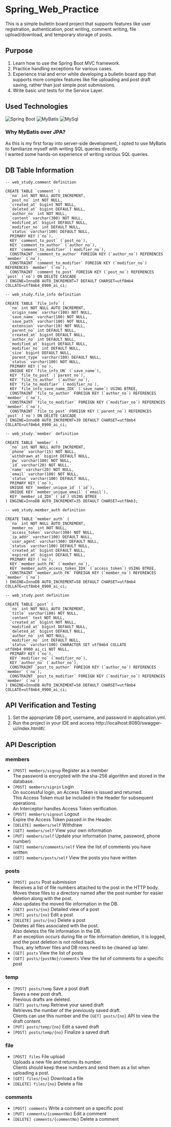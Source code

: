 # Spring_Web_Practice
This is a simple bulletin board project that supports features like user registration, authentication, post writing, comment writing, file upload/download, and temporary storage of posts.  

## Purpose
1. Learn how to use the Spring Boot MVC framework.  
2. Practice handling exceptions for various cases.  
3. Experience trial and error while developing a bulletin board app that supports more complex features like file uploading and post draft saving, rather than just simple post submissions.  
4. Write basic unit tests for the Service Layer.  

## Used Technologies

![Spring Boot](https://img.shields.io/badge/Spring_boot-blue) ![MyBatis](https://img.shields.io/badge/MyBatis-orange) ![MySql](https://img.shields.io/badge/MySql-green)  

### Why MyBatis over JPA?  
As this is my first foray into server-side development, I opted to use MyBatis to familiarize myself with writing SQL queries directly.  
I wanted some hands-on experience of writing various SQL queries.  

## DB Table Information
```mysql
-- web_study.comment definition

CREATE TABLE `comment` (
  `no` int NOT NULL AUTO_INCREMENT,
  `post_no` int NOT NULL,
  `created_at` bigint NOT NULL,
  `deleted_at` bigint DEFAULT NULL,
  `author_no` int NOT NULL,
  `content` varchar(300) NOT NULL,
  `modified_at` bigint DEFAULT NULL,
  `modifier_no` int DEFAULT NULL,
  `status` varchar(100) DEFAULT NULL,
  PRIMARY KEY (`no`),
  KEY `comment_to_post` (`post_no`),
  KEY `comment_to_author` (`author_no`),
  KEY `comment_to_modifier` (`modifier_no`),
  CONSTRAINT `comment_to_author` FOREIGN KEY (`author_no`) REFERENCES `member` (`no`),
  CONSTRAINT `comment_to_modifier` FOREIGN KEY (`modifier_no`) REFERENCES `member` (`no`),
  CONSTRAINT `comment_to_post` FOREIGN KEY (`post_no`) REFERENCES `post` (`no`) ON DELETE CASCADE
) ENGINE=InnoDB AUTO_INCREMENT=7 DEFAULT CHARSET=utf8mb4 COLLATE=utf8mb4_0900_ai_ci;

-- web_study.file_info definition

CREATE TABLE `file_info` (
  `no` int NOT NULL AUTO_INCREMENT,
  `origin_name` varchar(100) NOT NULL,
  `save_name` varchar(100) NOT NULL,
  `save_path` varchar(100) NOT NULL,
  `extension` varchar(10) NOT NULL,
  `parent_no` int DEFAULT NULL,
  `created_at` bigint DEFAULT NULL,
  `author_no` int DEFAULT NULL,
  `modified_at` bigint DEFAULT NULL,
  `modifier_no` int DEFAULT NULL,
  `size` bigint DEFAULT NULL,
  `parent_type` varchar(100) DEFAULT NULL,
  `status` varchar(100) NOT NULL,
  PRIMARY KEY (`no`),
  UNIQUE KEY `file_info_UN` (`save_name`),
  KEY `file_to_post` (`parent_no`),
  KEY `file_to_author` (`author_no`),
  KEY `file_to_modifier` (`modifier_no`),
  KEY `file_info_save_name_IDX` (`save_name`) USING BTREE,
  CONSTRAINT `file_to_author` FOREIGN KEY (`author_no`) REFERENCES `member` (`no`),
  CONSTRAINT `file_to_modifier` FOREIGN KEY (`modifier_no`) REFERENCES `member` (`no`),
  CONSTRAINT `file_to_post` FOREIGN KEY (`parent_no`) REFERENCES `post` (`no`) ON DELETE CASCADE
) ENGINE=InnoDB AUTO_INCREMENT=39 DEFAULT CHARSET=utf8mb4 COLLATE=utf8mb4_0900_ai_ci;

-- web_study.`member` definition

CREATE TABLE `member` (
  `no` int NOT NULL AUTO_INCREMENT,
  `phone` varchar(15) NOT NULL,
  `withdrawn_at` bigint DEFAULT NULL,
  `pw` varchar(100) NOT NULL,
  `id` varchar(20) NOT NULL,
  `name` varchar(20) NOT NULL,
  `email` varchar(100) NOT NULL,
  `status` varchar(100) DEFAULT NULL,
  PRIMARY KEY (`no`),
  UNIQUE KEY `member_unique_id` (`id`),
  UNIQUE KEY `member_unique_email` (`email`),
  KEY `member_id_IDX` (`id`) USING BTREE
) ENGINE=InnoDB AUTO_INCREMENT=35 DEFAULT CHARSET=utf8mb3;

-- web_study.member_auth definition

CREATE TABLE `member_auth` (
  `no` int NOT NULL AUTO_INCREMENT,
  `member_no` int NOT NULL,
  `access_token` varchar(300) NOT NULL,
  `ip_addr` varchar(100) DEFAULT NULL,
  `user_agent` varchar(300) DEFAULT NULL,
  `status` varchar(100) DEFAULT NULL,
  `created_at` bigint DEFAULT NULL,
  `expired_at` bigint DEFAULT NULL,
  PRIMARY KEY (`no`),
  KEY `member_auth_FK` (`member_no`),
  KEY `member_auth_access_token_IDX` (`access_token`) USING BTREE,
  CONSTRAINT `member_auth_FK` FOREIGN KEY (`member_no`) REFERENCES `member` (`no`)
) ENGINE=InnoDB AUTO_INCREMENT=58 DEFAULT CHARSET=utf8mb4 COLLATE=utf8mb4_0900_ai_ci;

-- web_study.post definition

CREATE TABLE `post` (
  `no` int NOT NULL AUTO_INCREMENT,
  `title` varchar(100) NOT NULL,
  `content` text NOT NULL,
  `created_at` bigint NOT NULL,
  `modified_at` bigint DEFAULT NULL,
  `deleted_at` bigint DEFAULT NULL,
  `author_no` int NOT NULL,
  `modifier_no` int DEFAULT NULL,
  `status` varchar(100) CHARACTER SET utf8mb4 COLLATE utf8mb4_0900_ai_ci NOT NULL,
  PRIMARY KEY (`no`),
  KEY `modifier_no` (`modifier_no`),
  KEY `author_no` (`author_no`),
  CONSTRAINT `post_to_author` FOREIGN KEY (`author_no`) REFERENCES `member` (`no`),
  CONSTRAINT `post_to_modifier` FOREIGN KEY (`modifier_no`) REFERENCES `member` (`no`)
) ENGINE=InnoDB AUTO_INCREMENT=58 DEFAULT CHARSET=utf8mb4 COLLATE=utf8mb4_0900_ai_ci;
```

## API Verification and Testing  
1. Set the appropriate DB port, username, and password in application.yml.    
2. Run the project in your IDE and access http://localhost:8080/swagger-ui/index.html#/.    

## API Description  
### members

- `[POST] members/signup` Register as a member  
The password is encrypted with the sha-256 algorithm and stored in the database.   
- `[POST] members/signin` Login  
On successful login, an Access Token is issued and returned.    
This Access Token must be included in the Header for subsequent operations.    
An Interceptor handles Access Token verification.    
- `[POST] members/signout` Logout  
Expire the Access Token passed in the Header.  
- `[DELETE] members/self` Withdraw  
- `[GET] members/self` View your own information  
- `[PUT] members/self` Update your information (name, password, phone number)  
- `[GET] members/comments/self` View the list of comments you have written     
- `[GET] members/posts/self` View the posts you have written  

### posts

- `[POST] posts` Post submission  
Receives a list of file numbers attached to the post in the HTTP body.  
Moves these files to a directory named after the post number for easier deletion along with the post.  
Also updates the moved file information in the DB.  
- `[GET] posts/{no}` Detailed view of a post    
- `[PUT] posts/{no}` Edit a post  
- `[DELETE] posts/{no}` Delete a post  
Deletes all files associated with the post.  
Also deletes the file information in the DB.  
If an exception occurs during file or file information deletion, it is logged, and the post deletion is not rolled back.  
Thus, any leftover files and DB rows need to be cleaned up later.  
- `[GET] posts` View the list of posts  
- `[GET] posts/{postNo}/comments` View the list of comments for a specific post  

### temp

- `[POST] posts/temp` Save a post draft  
Saves a new post draft.  
Previous drafts are deleted.    
- `[GET] posts/temp` Retrieve your saved draft  
Retrieves the number of the previously saved draft.  
Clients can use this number and the `[GET] posts/{no}` API to view the draft content.  
- `[PUT] posts/temp/{no}` Edit a saved draft  
- `[POST] posts/temp/{no}` Finalize a saved draft   

### file

- `[POST] files` File upload   
Uploads a new file and returns its number.  
Clients should keep these numbers and send them as a list when uploading a post.  
- `[GET] files/{no}` Download a file  
- `[DELETE] files/{no}` Delete a file  

### comments

- `[POST] comments` Write a comment on a specific post   
- `[PUT] comments/{commentNo}` Edit a comment   
- `[DELETE] comments/{commentNo}` Delete a comment   
